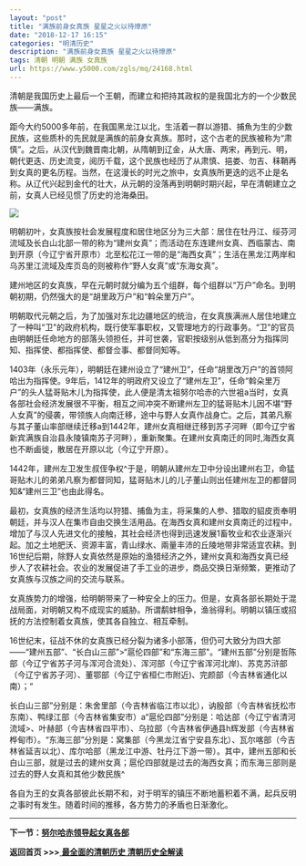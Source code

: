 ```yaml
---
layout: "post"
title: "满族前身女真族 星星之火以待燎原"
date: "2018-12-17 16:15"
categories: "明清历史"
description: "满族前身女真族 星星之火以待燎原"
tags: 清朝 明朝 满族 女真族
url: https://www.y5000.com/zgls/mq/24168.html
---
```






清朝是我国历史上最后一个王朝，而建立和把持其政权的是我国北方的一个少数民族——满族。

距今大约5000多年前，在我国黑龙江以北，生活着一群以游猎、捕魚为生的少数民族，这些质朴的先民就是满族的前身女真族。那时，这个古老的民族被称为“肃慎”。之后，从汉代到魏晋南北朝，从隋朝到辽金，从大唐、两宋，再到元、明，朝代更迭、历史流变，阅历千载，这个民族也经历了从肃慎、挹娄、勿吉、秣鞘再到女真的更名历程。当然，在这漫长的时光之旅中，女真族所更迭的远不止是名称。从辽代兴起到金代的壮大，从元朝的没落再到明朝时期兴起，早在清朝建立之前，女真人已经见惯了历史的沧海桑田。

![](https://img.y5000.com/uploads/allimg/170720/8-1FH01G55G56.jpg)

明朝初叶，女真族按社会发展程度和居住地区分为三大部：居住在牡丹江、绥芬河流域及长白山北部一带的称为“建州女真”；而活动在东连建州女真、西临蒙古、南到开原（今辽宁省开原市）北至松花江一带的是“海西女真”；生活在黑龙江两岸和乌苏里江流域及库页岛的则被称作“野人女真”或“东海女真”。

建州地区的女真族，早在元朝时就分编为五个组群，每个组群以“万户”命名。到明朝初期，仍然强大的是“胡里政万户”和“斡朵里万户”。

明朝取代元朝之后，为了加强对东北边疆地区的统治，在女真族满洲人居住地建立了一种叫“卫"的政府机构，既行使军事职权，又管理地方的行政事务。“卫”的官员由明朝廷任命地方的部落头领担任，并可世袭，官职按级别从低到髙分为指挥同知、指挥使、都指挥使、都督佥事、都督同知等。

1403年（永乐元年），明朝廷在建州设立了“建州卫”，任命“胡里改万户”的首领阿哈出为指挥使。9年后，1412年的明政府又设立了“建州左卫”，任命“斡朵里万户”的头人猛哥贴木儿为指挥使，此人便是清太祖努尔哈赤的六世袓a当时，女真各部社会经济发展很不平衡，相互之间冲突不断建州左卫的猛哥贴木儿因不堪“野人女真”的侵袭，带领族人向南迁移，途中与野人女真作战身亡。之后，其弟凡察与其子董山率部继续迁移a到1442年，建州女真相继迀移到苏子河畔（即今辽宁省新宾满族自治县永陵镇南苏子河畔），重新聚集。在建州女真南迁的同时,海西女真也不断鹵徙，散居在开原以北（今辽宁开原）。

1442年，建州左卫发生叔侄争权^于是，明朝从建州左卫中分设出建州右卫，命猛哥贴木儿的弟弟凡察为都督同知，猛哥贴木儿的儿子董山则出任建州左卫的都督同知&“建州三卫”也由此得名。

最初，女真族的经济生活均以狩猎、捕鱼为主，将采集的人参、猎取的貂皮贡奉明朝廷，并与汉人在集市自由交换生活用品。在海西女真和建州女真南迁的过程中，增加了与汉人先进文化的接触，其社会经济也得到迅速发展1畜牧业和农业逐渐兴起。加之土地肥沃、资源丰富，青山绿水、兩量丰沛的丘陵地带非常适宜农耕。到16世纪后期，除野人女真依然是原始的渔猎经济之外，建州女真和海西女真已经步人了农耕社会。农业的发展促进了手工业的进步，商品交换日渐频繁，更推动了女真族与汉族之间的交流与联系。

女真族势力的增强，给明朝带来了一种安全上的压力。但是，女真各部长期处于混战局面，对明朝又构不成现实的威胁。所谓鹬蚌相争，渔翁得利。明朝以镇压或招抚的方法控制着女真族，使其各自独立、相互牵制。

16世纪末，征战不休的女真族已经分裂为诸多小部落，但仍可大致分为四大部——“建州五部”、“长白山三部”&gt;“扈伦四部”和“东海三部"。“建州五部”分别是哲陈部（今辽宁省苏子河与浑河合流处）、浑河部（今辽宁省浑河北岸)、苏克苏浒部（今辽宁省苏子河）、董鄂部（今辽宁省桓仁市附近)、完颜部（今吉林省通化以南）；“

长白山三部”分别是：朱舍里部（今吉林省临江市以北），讷殷部（今吉林省抚松市东南）、鸭绿江部（今吉林省集安市）a“扈伦四部”分别是：哈达部（今辽宁省清河流域&gt;、叶赫部（今吉林省四平市）、乌拉部（今吉林省伊通县h辉发部（今吉林省桦甸市）。“东海三部”分別是：窝集部（今黑龙江省宁安县东北）、瓦尔喀部（今吉林省延吉以北）、库尔哈部（黑龙江中游、牡丹江下游一带）。其中，建州五部和长白山三部，就是过去的建州女真；扈伦四部就是过去的海西女真；而东海三部则是过去的野人女真和其他少数民族^

各自为王的女真各部彼此长期不和，对于明军的镇压不断地蓄积着不满，起兵反明之事时有发生。随着时间的推移，各方势力的矛盾也日渐激化。

* * *

**下一节：[努尔哈赤领导起女真各部](https://www.y5000.com/whjc/lsdg/24169.html)**

**返回首页 >>>**[ **最全面的清朝历史 清朝历史全解读**](https://www.y5000.com/zgls/mq/24329.html)
